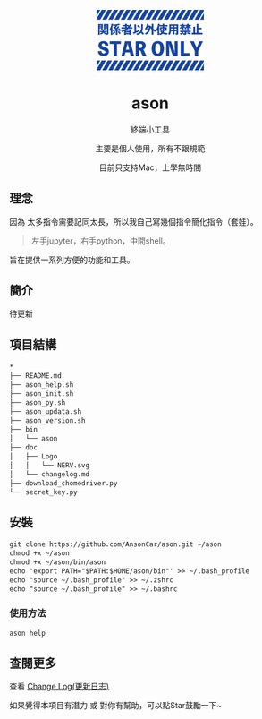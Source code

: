 <p align="center">
    <img width="192px" src="./doc/Logo/NERV.svg" >
</p>
<h1 align="center"><b>ason</b></h1>

<p align="center">終端小工具</p>
<p align="center">主要是個人使用，所有不跟規範</p>
<p align="center">目前只支持Mac，上學無時間</p>

## 理念
因為 太多指令需要記同太長，所以我自己寫幾個指令簡化指令（套娃）。
> 左手jupyter，右手python，中間shell。

旨在提供一系列方便的功能和工具。

## 簡介
<!-- #### 框架由以下基本模組構成：
1. Data Analysis 數據分析
2. Data Visualization 數據可視化
3. Machine Learning 機器學習 -->
待更新

## 項目結構
```
*
├── README.md
├── ason_help.sh
├── ason_init.sh
├── ason_py.sh
├── ason_updata.sh
├── ason_version.sh
├── bin
│   └── ason
├── doc
│   ├── Logo
│   │   └── NERV.svg
│   └── changelog.md
├── download_chomedriver.py
└── secret_key.py
```

## 安裝
```shell
git clone https://github.com/AnsonCar/ason.git ~/ason
chmod +x ~/ason
chmod +x ~/ason/bin/ason
echo 'export PATH="$PATH:$HOME/ason/bin"' >> ~/.bash_profile
echo "source ~/.bash_profile" >> ~/.zshrc
echo "source ~/.bash_profile" >> ~/.bashrc
```

### 使用方法
```shell
ason help
```

## 查閱更多
查看 [Change Log(更新日志)](doc/changelog.md) 

如果覺得本項目有潛力 或 對你有幫助，可以點Star鼓勵一下~